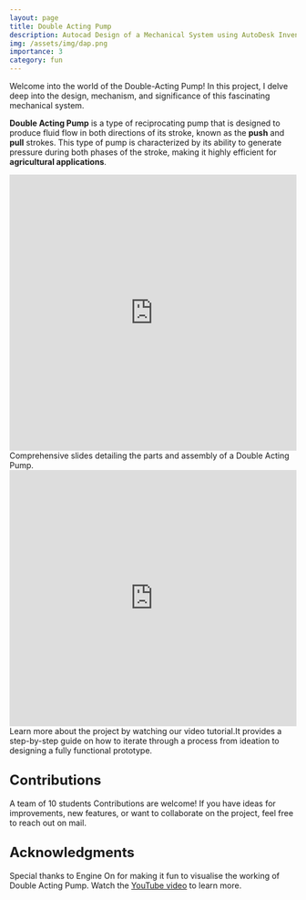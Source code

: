 ```yaml
---
layout: page
title: Double Acting Pump
description: Autocad Design of a Mechanical System using AutoDesk Inventor.
img: /assets/img/dap.png
importance: 3
category: fun
---
```


Welcome into the world of the Double-Acting Pump! In this project, I delve deep into the design, mechanism, and significance of this fascinating mechanical system.

**Double Acting Pump** is a type of reciprocating pump that is designed to produce fluid flow in both directions of its stroke, known as the **push** and **pull** strokes. This type of pump is characterized by its ability to generate pressure during both phases of the stroke, making it highly efficient for **agricultural applications**.

<div class="row text-center">
    <div class="col-sm mt-3 mt-md-0">
       <iframe src="https://www.slideshare.net/slideshow/embed_code/key/3A524XWIRYGHEh?hostedIn=slideshare&page=upload" width="100%" height="485" frameborder="0" marginwidth="0" marginheight="0" scrolling="no"></iframe>
    </div>
</div>
<div class="caption">
    Comprehensive slides detailing the parts and assembly of a Double Acting Pump.
</div>

<div class="row">
    <div class="col-sm">
        <iframe width="100%" height="450" src="https://www.youtube.com/embed/qACneEAyhro" frameborder="0" allowfullscreen></iframe>
    </div>
</div>
<div class="caption">
    Learn more about the project by watching our video tutorial.It provides a step-by-step guide on how to iterate through a process from ideation to designing a fully functional prototype.
</div>

## <span style="font-size: 24px;font-weight: bold;">Contributions</span>

A team of 10 students
Contributions are welcome! If you have ideas for improvements, new features, or want to collaborate on the project, feel free to reach out on mail.

## <span style="font-size: 24px;font-weight: bold;">Acknowledgments</span>
 Special thanks to Engine On for making it fun to visualise the working of Double Acting Pump. Watch the [YouTube video](https://www.youtube.com/watch?v=2_p6WHZqeOQ) to learn more.
